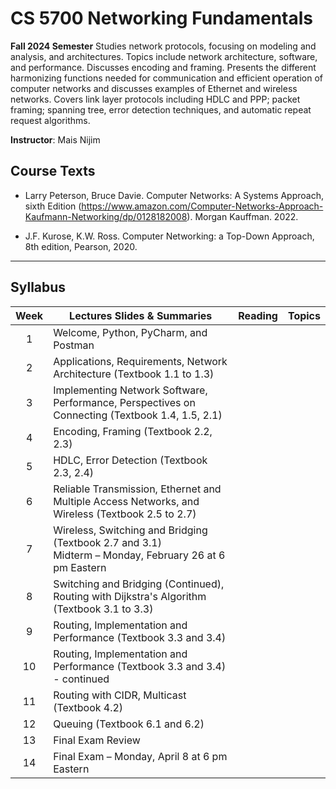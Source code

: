 # CS 5700 Networking Fundamentals

**Fall 2024 Semester**
Studies network protocols, focusing on modeling and analysis, and architectures. Topics include
network architecture, software, and performance. Discusses encoding and framing. Presents the
different harmonizing functions needed for communication and efficient operation of computer
networks and discusses examples of Ethernet and wireless networks. Covers link layer protocols
including HDLC and PPP; packet framing; spanning tree, error detection techniques, and automatic
repeat request algorithms.

**Instructor**: Mais Nijim

## Course Texts

- Larry Peterson, Bruce Davie. Computer Networks: A Systems Approach, sixth Edition
(https://www.amazon.com/Computer-Networks-Approach-Kaufmann-Networking/dp/0128182008).
Morgan Kauffman. 2022.

- J.F. Kurose, K.W. Ross. Computer Networking: a Top-Down Approach, 8th edition, Pearson, 2020.

---

## Syllabus

| Week   	|  Lectures Slides & Summaries	|   Reading	|   Topics	|
|:--:	|---	|---	|---	|
|  1 	|   Welcome, Python, PyCharm, and Postman	|   	|   	|
|  2 	|   Applications, Requirements, Network Architecture (Textbook 1.1 to 1.3)	|   	|   	|
|  3 	|   Implementing Network Software, Performance, Perspectives on Connecting (Textbook 1.4, 1.5, 2.1)	|   	|   	|
|  4 	|   Encoding, Framing (Textbook 2.2, 2.3)	|   	|   	|
|  5 	|   HDLC, Error Detection (Textbook 2.3, 2.4)	|   	|   	|
|  6 	|   Reliable Transmission, Ethernet and Multiple Access Networks, and Wireless (Textbook 2.5 to 2.7)	|   	|   	|
|  7 	|   Wireless, Switching and Bridging (Textbook 2.7 and 3.1) <br />Midterm – Monday, February 26 at 6 pm Eastern	|   	|   	|
|  8 	|   Switching and Bridging (Continued), Routing with Dijkstra's Algorithm (Textbook 3.1 to 3.3)	|   	|   	|
|  9 	|   Routing, Implementation and Performance (Textbook 3.3 and 3.4)	|   	|   	|
| 10 	|   Routing, Implementation and Performance (Textbook 3.3 and 3.4) - continued	|   	|   	|
| 11 	|   Routing with CIDR, Multicast (Textbook 4.2)	|   	|   	|
| 12 	|   Queuing (Textbook 6.1 and 6.2)	|   	|   	|
| 13 	|   Final Exam Review	|   	|   	|
| 14 	|   Final Exam – Monday, April 8 at 6 pm Eastern	|   	|   	|
